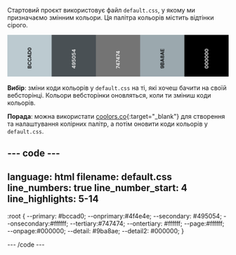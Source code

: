 Стартовий проєкт використовує файл `default.css`, у якому ми призначаємо змінним кольори. Ця палітра кольорів містить відтінки сірого.

![Палітра кольорів за замовчуванням із п'яти відтінків сірого.](images/greyscale.png)

**Вибір**: зміни коди кольорів у `default.css` на ті, які хочеш бачити на своїй вебсторінці. Кольори вебсторінки оновляться, коли ти зміниш коди кольорів.

**Порада**: можна використати [coolors.co](https://coolors.co){:target="_blank"} для створення та налаштування колірних палітр, а потім оновити коди кольорів у `default.css`.

## --- code ---

language: html
filename: default.css
line_numbers: true
line_number_start: 4
line_highlights: 5-14
----------------------------------------------------------

:root {
\--primary: #bccad0;
\--onprimary:#4f4e4e;
\--secondary: #495054;
\--onsecondary:#ffffff;
\--tertiary:#747474;
\--ontertiary: #ffffff;
\--page:#ffffff;
\--onpage:#000000;
\--detail: #9ba8ae;
\--detail2: #000000;
}

\--- /code ---
